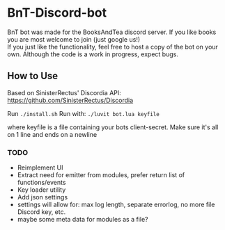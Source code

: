 # BnT-Discord-bot
BnT bot was made for the BooksAndTea discord server. If you like books you are most welcome to join (just google us!)<br/>
If you just like the functionality, feel free to host a copy of the bot on your own. Although the code is a work in progress, expect bugs.

## How to Use
Based on SinisterRectus' Discordia API: https://github.com/SinisterRectus/Discordia

Run ``./install.sh``
Run with: ``./luvit bot.lua keyfile``

where keyfile is a file containing your bots client-secret.
Make sure it's all on 1 line and ends on a newline


### TODO
- Reimplement UI
- Extract need for emitter from modules, prefer return list of functions/events
- Key loader utility
- Add json settings
- settings will allow for: max log length, separate errorlog, no more file Discord key, etc.
- maybe some meta data for modules as a file?
